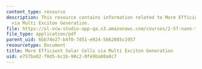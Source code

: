 ```yaml
---
content_type: resource
description: This resource contains information related to More Efficient Solar Cells
  via Multi Exciton Generation.
file: https://ol-ocw-studio-app-qa.s3.amazonaws.com/courses/2-57-nano-to-macro-transport-processes-spring-2012/e757ba02f8d5bc1b90c20fe9ba88a8c7_MIT2_57S12_Mul_Ex_Gn_Pr.pdf
file_type: application/pdf
parent_uid: 6bb74e27-b4f0-7d51-e924-5b62085c1957
resourcetype: Document
title: More Efficient Solar Cells via Multi Exciton Generation
uid: e757ba02-f8d5-bc1b-90c2-0fe9ba88a8c7
---
```


